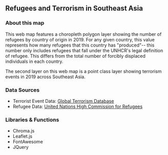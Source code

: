 ## Refugees and Terrorism in Southeast Asia

### About this map
This web map features a choropleth polygon layer showing the number of refugees by country of origin in 2019. For any given country, this value represents how many refugees that this country has "produced"-- this number only includes refugees that fall under the UNHCR's legal definition of refugee. This differs from the total number of forcibly displaced individuals in each country.

The second layer on this web map is a point class layer showing terrorism events in 2019 across Southeast Asia. 

### Data Sources
* Terrorist Event Data: <a href = "https://www.start.umd.edu/gtd/">Global Terrorism Database</a>
* Refugee Data: <a href = "https://www.unhcr.org/refugee-statistics/download/?url=6XuQfU">United Nations High Commission for Refugees</a>

### Libraries & Functions
* Chroma.js
* Leaflet.js
* FontAwesome
* JQuery